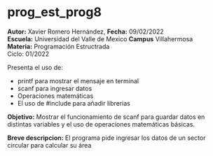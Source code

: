 # prog_est_prog8
<p><b>Autor:</b> Xavier Romero Hernández, <b>Fecha:</b> 09/02/2022 <br>
  <b>Escuela:</b> Universidad del Valle de Mexico <b>Campus</b> Villahermosa<br>
  <b>Materia:</b> Programación Estructrada<br>
Ciclo: 01/2022</p>

<p>
Presenta el uso de:
  <ul>
    <li>printf para mostrar el mensaje en terminal</li>
    <li>scanf para ingresar datos</li>
    <li>Operaciones matemáticas</li>
    <li>El uso de #include para añadir librerias</li>
  </ul>
</p>

<b>Objetivo:</b> Mostrar el funcionamiento de scanf para guardar datos en distintas variables y el uso de operaciones matemáticas básicas.

<p><b>Breve descripcion:</b>
El programa pide ingresar los datos de un sector circular para calcular su área
</p>
